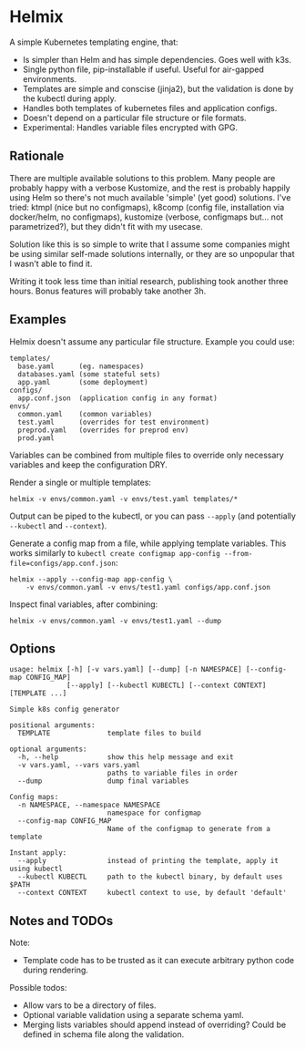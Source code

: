 Helmix
======
A simple Kubernetes templating engine, that:

- Is simpler than Helm and has simple dependencies. Goes well with k3s.
- Single python file, pip-installable if useful. Useful for air-gapped
  environments.
- Templates are simple and conscise (jinja2), but the validation is done by the
  kubectl during apply.
- Handles both templates of kubernetes files and application configs.
- Doesn't depend on a particular file structure or file formats.
- Experimental: Handles variable files encrypted with GPG.

Rationale
---------
There are multiple available solutions to this problem. Many people are probably
happy with a verbose Kustomize, and the rest is probably happily using Helm so
there's not much available 'simple' (yet good) solutions. I've tried: ktmpl
(nice but no configmaps), k8comp (config file, installation via docker/helm, no
configmaps), kustomize (verbose, configmaps but... not parametrized?), but they
didn't fit with my usecase.

Solution like this is so simple to write that I assume some companies might be
using similar self-made solutions internally, or they are so unpopular that I
wasn't able to find it.

Writing it took less time than initial research, publishing took another three
hours. Bonus features will probably take another 3h.

Examples
--------
Helmix doesn't assume any particular file structure. Example you could use:

    templates/
      base.yaml      (eg. namespaces)
      databases.yaml (some stateful sets)
      app.yaml       (some deployment)
    configs/
      app.conf.json  (application config in any format)
    envs/
      common.yaml    (common variables)
      test.yaml      (overrides for test environment)
      preprod.yaml   (overrides for preprod env)
      prod.yaml

Variables can be combined from multiple files to override only necessary
variables and keep the configuration DRY.

Render a single or multiple templates:

    helmix -v envs/common.yaml -v envs/test.yaml templates/*

Output can be piped to the kubectl, or you can pass `--apply` (and potentially
`--kubectl` and `--context`).

Generate a config map from a file, while applying template variables. This works
similarly to `kubectl create configmap app-config
--from-file=configs/app.conf.json`:

    helmix --apply --config-map app-config \
        -v envs/common.yaml -v envs/test1.yaml configs/app.conf.json

Inspect final variables, after combining:

    helmix -v envs/common.yaml -v envs/test1.yaml --dump


Options
-------
    usage: helmix [-h] [-v vars.yaml] [--dump] [-n NAMESPACE] [--config-map CONFIG_MAP]
                  [--apply] [--kubectl KUBECTL] [--context CONTEXT] [TEMPLATE ...]

    Simple k8s config generator

    positional arguments:
      TEMPLATE              template files to build

    optional arguments:
      -h, --help            show this help message and exit
      -v vars.yaml, --vars vars.yaml
                            paths to variable files in order
      --dump                dump final variables

    Config maps:
      -n NAMESPACE, --namespace NAMESPACE
                            namespace for configmap
      --config-map CONFIG_MAP
                            Name of the configmap to generate from a template

    Instant apply:
      --apply               instead of printing the template, apply it using kubectl
      --kubectl KUBECTL     path to the kubectl binary, by default uses $PATH
      --context CONTEXT     kubectl context to use, by default 'default'


Notes and TODOs
---------------
Note:
- Template code has to be trusted as it can execute arbitrary python
  code during rendering.

Possible todos:
- Allow vars to be a directory of files.
- Optional variable validation using a separate schema yaml.
- Merging lists variables should append instead of overriding?
  Could be defined in schema file along the validation.

